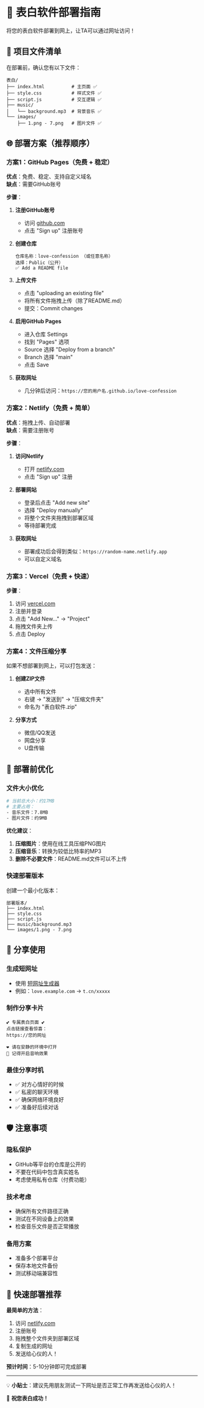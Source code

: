 # 🚀 表白软件部署指南

将您的表白软件部署到网上，让TA可以通过网址访问！

## 📁 项目文件清单

在部署前，确认您有以下文件：
```
表白/
├── index.html          # 主页面 ✅
├── style.css           # 样式文件 ✅  
├── script.js           # 交互逻辑 ✅
├── music/
│   └── background.mp3  # 背景音乐 ✅
└── images/
    ├── 1.png - 7.png   # 图片文件 ✅
```

## 🌐 部署方案（推荐顺序）

### 方案1：GitHub Pages（免费 + 稳定）

**优点**：免费、稳定、支持自定义域名  
**缺点**：需要GitHub账号

**步骤**：
1. **注册GitHub账号**
   - 访问 [github.com](https://github.com)
   - 点击 "Sign up" 注册账号

2. **创建仓库**
   ```
   仓库名称：love-confession （或任意名称）
   选择：Public（公开）
   ✅ Add a README file
   ```

3. **上传文件**
   - 点击 "uploading an existing file"
   - 将所有文件拖拽上传（除了README.md）
   - 提交：Commit changes

4. **启用GitHub Pages**
   - 进入仓库 Settings
   - 找到 "Pages" 选项
   - Source 选择 "Deploy from a branch"
   - Branch 选择 "main"
   - 点击 Save

5. **获取网址**
   - 几分钟后访问：`https://您的用户名.github.io/love-confession`

### 方案2：Netlify（免费 + 简单）

**优点**：拖拽上传、自动部署  
**缺点**：需要注册账号

**步骤**：
1. **访问Netlify**
   - 打开 [netlify.com](https://netlify.com)
   - 点击 "Sign up" 注册

2. **部署网站**
   - 登录后点击 "Add new site"
   - 选择 "Deploy manually"
   - 将整个文件夹拖拽到部署区域
   - 等待部署完成

3. **获取网址**
   - 部署成功后会得到类似：`https://random-name.netlify.app`
   - 可以自定义域名

### 方案3：Vercel（免费 + 快速）

**步骤**：
1. 访问 [vercel.com](https://vercel.com)
2. 注册并登录
3. 点击 "Add New..." → "Project"
4. 拖拽文件夹上传
5. 点击 Deploy

### 方案4：文件压缩分享

如果不想部署到网上，可以打包发送：

1. **创建ZIP文件**
   - 选中所有文件
   - 右键 → "发送到" → "压缩文件夹"
   - 命名为 "表白软件.zip"

2. **分享方式**
   - 微信/QQ发送
   - 网盘分享
   - U盘传输

## 🔧 部署前优化

### 文件大小优化
```bash
# 当前总大小：约17MB
# 主要占用：
- 音乐文件：7.8MB
- 图片文件：约9MB
```

**优化建议**：
1. **压缩图片**：使用在线工具压缩PNG图片
2. **压缩音乐**：转换为较低比特率的MP3
3. **删除不必要文件**：README.md文件可以不上传

### 快速部署版本

创建一个最小化版本：
```
部署版本/
├── index.html
├── style.css  
├── script.js
├── music/background.mp3
└── images/1.png - 7.png
```

## 📱 分享使用

### 生成短网址
- 使用 [短网址生成器](https://sina.lt)
- 例如：`love.example.com` → `t.cn/xxxxx`

### 制作分享卡片
```
💕 专属表白页面 💕
点击链接查看惊喜：
https://您的网址

❤️ 请在安静的环境中打开
🎵 记得开启音响效果
```

### 最佳分享时机
- ✅ 对方心情好的时候
- ✅ 私密的聊天环境
- ✅ 确保网络环境良好
- ✅ 准备好后续对话

## 🛡️ 注意事项

### 隐私保护
- GitHub等平台的仓库是公开的
- 不要在代码中包含真实姓名
- 考虑使用私有仓库（付费功能）

### 技术考虑
- 确保所有文件路径正确
- 测试在不同设备上的效果
- 检查音乐文件是否正常播放

### 备用方案
- 准备多个部署平台
- 保存本地文件备份
- 测试移动端兼容性

## 🎯 快速部署推荐

**最简单的方法**：
1. 访问 [netlify.com](https://netlify.com)
2. 注册账号
3. 拖拽整个文件夹到部署区域
4. 复制生成的网址
5. 发送给心仪的人！

**预计时间**：5-10分钟即可完成部署

---

💡 **小贴士**：建议先用朋友测试一下网址是否正常工作再发送给心仪的人！

🎉 **祝您表白成功！** 